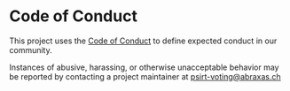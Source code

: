 # Code of Conduct

This project uses the [Code of Conduct](https://github.com/abraxas-labs/voting-stimmunterlagen-online-docs/blob/main/CODE_OF_CONDUCT.md) to define expected conduct in our community.

Instances of abusive, harassing, or otherwise unacceptable behavior may be reported by contacting a project maintainer at psirt-voting@abraxas.ch
